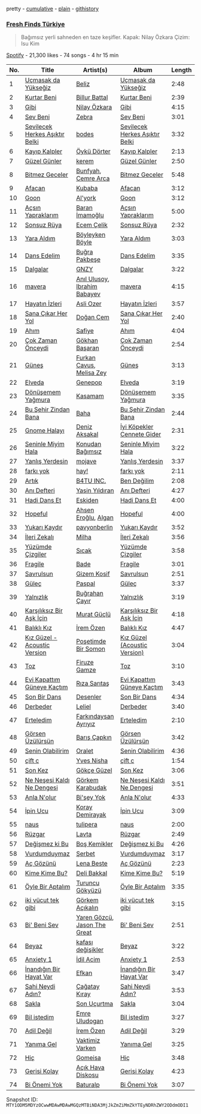 pretty - [cumulative](/playlists/cumulative/37i9dQZF1DX1RLKir9EDRO.md) - [plain](/playlists/plain/37i9dQZF1DX1RLKir9EDRO) - [githistory](https://github.githistory.xyz/mackorone/spotify-playlist-archive/blob/main/playlists/plain/37i9dQZF1DX1RLKir9EDRO)

### [Fresh Finds Türkiye](https://open.spotify.com/playlist/37i9dQZF1DX1RLKir9EDRO)

> Bağımsız yerli sahneden en taze keşifler\. Kapak: Nilay Özkara Çizim: Isu Kim

[Spotify](https://open.spotify.com/user/spotify) - 21,300 likes - 74 songs - 4 hr 15 min

| No. | Title | Artist(s) | Album | Length |
|---|---|---|---|---|
| 1 | [Uçmasak da Yükseğiz](https://open.spotify.com/track/5Og2l9k8cGeYICvZOBtqnn) | [Beliz](https://open.spotify.com/artist/12QL4EXEXsPTOVjXBc8BD4) | [Uçmasak da Yükseğiz](https://open.spotify.com/album/6L41lcHkJ9UuHuN9ZkVxf2) | 2:48 |
| 2 | [Kurtar Beni](https://open.spotify.com/track/1oZ6w6YzxtaBah3ggwi2Hv) | [Billur Battal](https://open.spotify.com/artist/3mWHQa3vlJRkvIyw87YFTu) | [Kurtar Beni](https://open.spotify.com/album/2jMbXrCDMP3kirzUVVHOAC) | 2:39 |
| 3 | [Gibi](https://open.spotify.com/track/0AuIs9cgT7uq7LvsPPFkIy) | [Nilay Özkara](https://open.spotify.com/artist/2fFg8fFM1FmytOAfosG8cZ) | [Gibi](https://open.spotify.com/album/6pPSTX56kGIeeWSBLDFNEF) | 4:15 |
| 4 | [Sev Beni](https://open.spotify.com/track/7FinqWBptFnHIkjcoj13ON) | [Zebra](https://open.spotify.com/artist/1PWLGGhrPsDzP0sGkjdKCR) | [Sev Beni](https://open.spotify.com/album/2lSDFAaK3MOh8wLLFwCzHT) | 3:01 |
| 5 | [Sevilecek Herkes Aşıktır Belki](https://open.spotify.com/track/7HnMOluCmEqydqgxmRUBED) | [bodes](https://open.spotify.com/artist/6TfzPXVRRzCJq0euMymU3I) | [Sevilecek Herkes Aşıktır Belki](https://open.spotify.com/album/2ZPlYRFY8vWHraC0etUIEM) | 3:32 |
| 6 | [Kayıp Kalpler](https://open.spotify.com/track/0Vlm5upXlCBfXSEBd5E5Dk) | [Öykü Dörter](https://open.spotify.com/artist/610R56u4V2V2kVtyLenbFA) | [Kayıp Kalpler](https://open.spotify.com/album/6prZZfS2XcFNYd0E7fHU56) | 2:13 |
| 7 | [Güzel Günler](https://open.spotify.com/track/0Z36iZcJKIs8kDca3BBSMS) | [kerem](https://open.spotify.com/artist/5e0UFmjGemojlO14QuYZaV) | [Güzel Günler](https://open.spotify.com/album/1v8fw62iGJgfdqmmK3izZw) | 2:50 |
| 8 | [Bitmez Geceler](https://open.spotify.com/track/2JI3I3M3Nf4diqcGAaygCN) | [Bunfyah](https://open.spotify.com/artist/0chdiUtdJBgB8LKgE7od4N), [Cemre Arca](https://open.spotify.com/artist/46WhZAVIUhaGA0JidvlSgd) | [Bitmez Geceler](https://open.spotify.com/album/31yM1uCA2jPDxicLZmGlTC) | 5:48 |
| 9 | [Afacan](https://open.spotify.com/track/3ckKe34uPaaFwuVC99I11S) | [Kubaba](https://open.spotify.com/artist/27gFvritPEp4MoweDAUX5u) | [Afacan](https://open.spotify.com/album/13g6gK1EicyratwK2hP980) | 3:12 |
| 10 | [Goon](https://open.spotify.com/track/67ijN5JMp3k8g81oKJQeeT) | [Al'york](https://open.spotify.com/artist/6ccuxnLDexwjjnCZbrdGtD) | [Goon](https://open.spotify.com/album/6vdjT2phlmzR5mnf31wWqi) | 3:12 |
| 11 | [Açsın Yapraklarım](https://open.spotify.com/track/5EHwomjMfv30hxCMPlHNoz) | [Baran İmamoğlu](https://open.spotify.com/artist/2aGYP0fT4Ygw4FPua8AZnm) | [Açsın Yapraklarım](https://open.spotify.com/album/1N0EuubkqHzeLMV6OpBCUu) | 5:00 |
| 12 | [Sonsuz Rüya](https://open.spotify.com/track/7uLX2bWFHZ0fVNZsjDVHS0) | [Ecem Çelik](https://open.spotify.com/artist/68r0aYfdloC1g0epYmZgyb) | [Sonsuz Rüya](https://open.spotify.com/album/744tdBpHMRLL9FWi3asErL) | 2:32 |
| 13 | [Yara Aldım](https://open.spotify.com/track/4P8CK6rQv1N52WNSkjgR8q) | [Böyleyken Böyle](https://open.spotify.com/artist/3yLCFdWSpXsvl8rK2INQRH) | [Yara Aldım](https://open.spotify.com/album/0a3pkorOZiwvdxxcSl96ja) | 3:03 |
| 14 | [Dans Edelim](https://open.spotify.com/track/1fwHzdxgmPFO9KTsCLB4IG) | [Buğra Pakbeşe](https://open.spotify.com/artist/3k86ZKtGHT82j6dbTAOnuU) | [Dans Edelim](https://open.spotify.com/album/7qcTVMsyqMnNusdQXf1pRP) | 3:35 |
| 15 | [Dalgalar](https://open.spotify.com/track/0LHSwshq4w0S4Fa20I2buz) | [GNZY](https://open.spotify.com/artist/5wRyLksZiuYBDzC8X5oHrx) | [Dalgalar](https://open.spotify.com/album/5FTLPtR4iX4CnaOwDrmqLr) | 3:22 |
| 16 | [mavera](https://open.spotify.com/track/2OWy7ZHPxa3Rk1KP0vtsvN) | [Anıl Ulusoy](https://open.spotify.com/artist/4GiOCNBFYdYJ0e7trjiOaO), [Ibrahim Babayev](https://open.spotify.com/artist/3iBtFNr5qLRTtRtABm844Z) | [mavera](https://open.spotify.com/album/0qnmTvrrIvCy3Hkh7R1iRV) | 4:15 |
| 17 | [Hayatın İzleri](https://open.spotify.com/track/2wJo7CG03q1sqZGDzBUJw1) | [Asli Ozer](https://open.spotify.com/artist/7GPHCN0PZGJPqU0s2BIoJY) | [Hayatın İzleri](https://open.spotify.com/album/0ohxeJWBkcWP45feTYEgw6) | 3:57 |
| 18 | [Sana Çıkar Her Yol](https://open.spotify.com/track/23WGxgIxdJppOc67XBXeln) | [Doğan Cem](https://open.spotify.com/artist/0jhlEav8z1aMytlAkk8N9x) | [Sana Çıkar Her Yol](https://open.spotify.com/album/5ur9qbQKNbgBkNKwSVYXrn) | 2:40 |
| 19 | [Ahım](https://open.spotify.com/track/7sbchYS3F9kYc0VFs1Mp7a) | [Safiye](https://open.spotify.com/artist/3J5L8phe7TP0vhoiXdJizP) | [Ahım](https://open.spotify.com/album/6HLWMrjtcREOt2BJ5jDfv3) | 4:04 |
| 20 | [Çok Zaman Önceydi](https://open.spotify.com/track/5P2MccmHPGBZIcs0jys9P9) | [Gökhan Başaran](https://open.spotify.com/artist/0ay2HnDOw74rAskxiGWb4I) | [Çok Zaman Önceydi](https://open.spotify.com/album/6lKG1XeYEig6KEchq3qxOo) | 2:54 |
| 21 | [Güneş](https://open.spotify.com/track/5YsZwuniZPYn632y4s5X6J) | [Furkan Cavus](https://open.spotify.com/artist/1wv2oVX9UfB1GEMkBuHZJi), [Melisa Zey](https://open.spotify.com/artist/1FNdc4PQxmYAWMG7tp5t4D) | [Güneş](https://open.spotify.com/album/1MNXcUd6Mi0c2js512GVyJ) | 3:13 |
| 22 | [Elveda](https://open.spotify.com/track/19pXIhmRBzLew2x1l7LWki) | [Genepop](https://open.spotify.com/artist/5wUX258Yd983LEgmNkyLUd) | [Elveda](https://open.spotify.com/album/10eb2x0z0w8igsSIfyblwg) | 3:19 |
| 23 | [Dönüşemem Yağmura](https://open.spotify.com/track/7phK1G07ksCc79wDDmb84r) | [Kasamam](https://open.spotify.com/artist/5LTyeGbziKtTsP9nZfQp5b) | [Dönüşemem Yağmura](https://open.spotify.com/album/1HmzI9UuePIa9q346QByXD) | 3:35 |
| 24 | [Bu Şehir Zindan Bana](https://open.spotify.com/track/3LgQyHT4f8qLcMNAyEHeQT) | [Baha](https://open.spotify.com/artist/5ottpNdrd72fIogMhpzwAC) | [Bu Şehir Zindan Bana](https://open.spotify.com/album/6G5Ncrpmt7Vz5wi5Csa9yz) | 2:44 |
| 25 | [Gnome Halayı](https://open.spotify.com/track/69AU1XN67Q8rZIfYiRIRXS) | [Deniz Aksakal](https://open.spotify.com/artist/740DhCog773p53cU52HGnV) | [İyi Köpekler Cennete Gider](https://open.spotify.com/album/3Xk3oYOK5PqI5cr7Sv3sIU) | 2:31 |
| 26 | [Seninle Miyim Hala](https://open.spotify.com/track/5vM9pLZUldeqwE2oXlOr0S) | [Konudan Bağımsız](https://open.spotify.com/artist/1XaSWaATzGULwkIXhyA5qN) | [Seninle Miyim Hala](https://open.spotify.com/album/0xl3g1Y6Ozzz79lsWOf1s7) | 3:22 |
| 27 | [Yanlış Yerdesin](https://open.spotify.com/track/6DUiNZeGeydR9idlj3qHOP) | [mojave](https://open.spotify.com/artist/0n5xSieOLh8rvV2SxiZE6p) | [Yanlış Yerdesin](https://open.spotify.com/album/2bwTZ5CvDFTT92TDXHTeve) | 3:37 |
| 28 | [farkı yok](https://open.spotify.com/track/0zs2GLEvoeIFPfkFNgid2n) | [hay!](https://open.spotify.com/artist/5TpAJdfncmeDyJf4Eb9bLx) | [farkı yok](https://open.spotify.com/album/69FzgMnDYZCDllQJwJ53pi) | 2:11 |
| 29 | [Artık](https://open.spotify.com/track/6tR7FZx5ipHwTfZPd2ieBd) | [B4TU INC.](https://open.spotify.com/artist/0JVl2O7TNYlEc6Lc2jHW3o) | [Ben Değilim](https://open.spotify.com/album/1qcjNRs5VALERgxd88sLgA) | 2:08 |
| 30 | [Anı Defteri](https://open.spotify.com/track/1LUm2l6xWdMmQwfqpTFc3v) | [Yasin Yıldıran](https://open.spotify.com/artist/6YoHkcuEl6lxnxK7O0qcPd) | [Anı Defteri](https://open.spotify.com/album/2aG99pScXiC5Rb0SPbxbyR) | 4:27 |
| 31 | [Hadi Dans Et](https://open.spotify.com/track/5Cs6Ri9CbFFhEwKXLfRvek) | [Eskiden](https://open.spotify.com/artist/5X2OLX4RRILnFXKoCRm5PZ) | [Hadi Dans Et](https://open.spotify.com/album/5mh8vl3lQfQuVileKyfmLW) | 4:00 |
| 32 | [Hopeful](https://open.spotify.com/track/4uOlx1UopvipP3AhtLnqny) | [Ahsen Eroğlu](https://open.spotify.com/artist/4Da3MwrtMGo5r8hGNjFaRu), [Algan](https://open.spotify.com/artist/3gqoD5RHKtGxm8inzYf41g) | [Hopeful](https://open.spotify.com/album/30MeYc7peLfjCOmk9FNwTL) | 4:00 |
| 33 | [Yukarı Kaydır](https://open.spotify.com/track/4ZceFdW9fiyKbCoRHzHayD) | [pavyonberlin](https://open.spotify.com/artist/1ZGtkRSjMoE3m2hDOdKwc5) | [Yukarı Kaydır](https://open.spotify.com/album/7APAQ7vQ6bwz0OlzPOgcYE) | 3:52 |
| 34 | [İleri Zekalı](https://open.spotify.com/track/1JR52lhBZXdlHD3nIPrhLE) | [Milha](https://open.spotify.com/artist/2ESvThRXvuUoaciGeYzowQ) | [İleri Zekalı](https://open.spotify.com/album/1l8BBGZlVsocN56B8ctVUl) | 3:56 |
| 35 | [Yüzümde Çizgiler](https://open.spotify.com/track/2NZlzEIqQvmvvACHLVlvio) | [Sıcak](https://open.spotify.com/artist/6feNz3Y3BLMapN0EFic6LY) | [Yüzümde Çizgiler](https://open.spotify.com/album/5ahwmRygeFWxcCL1lzJis0) | 3:58 |
| 36 | [Fragile](https://open.spotify.com/track/08P0rCZzo3qjCk6O9p0Gjp) | [Bade](https://open.spotify.com/artist/0PtAztBAwJWdQD5BABZKtz) | [Fragile](https://open.spotify.com/album/4LgNaOfIQ24KSz3SENag21) | 3:01 |
| 37 | [Savrulsun](https://open.spotify.com/track/149KVkUw9tnXpuHemgpv4E) | [Gizem Kosif](https://open.spotify.com/artist/3Foixw44zgTLNs1ASHCR5I) | [Savrulsun](https://open.spotify.com/album/34JWzCpYV45Y6psASFd0zm) | 2:51 |
| 38 | [Güleç](https://open.spotify.com/track/1mrXpXH3BzivsenQD1h0y5) | [Paspal](https://open.spotify.com/artist/0Z8MMftUEVYye050hrlLhm) | [Güleç](https://open.spotify.com/album/56EIAg9vEnDCdgNFRiFgbi) | 3:37 |
| 39 | [Yalnızlık](https://open.spotify.com/track/4aFF2TG1OROHmckokhzqti) | [Buğrahan Çayır](https://open.spotify.com/artist/0blTamgBnByiuZ1BesveMV) | [Yalnızlık](https://open.spotify.com/album/4KDxZil2SOvRUDyqWEKlr2) | 3:19 |
| 40 | [Karşılıksız Bir Aşk İçin](https://open.spotify.com/track/0KAxqemJfQcnjtUGj87EIw) | [Murat Güçlü](https://open.spotify.com/artist/5QsmVJGtN2PL7eRR6XlxHP) | [Karşılıksız Bir Aşk İçin](https://open.spotify.com/album/0MTCaINA1wbiDPwMltfUqa) | 4:18 |
| 41 | [Balıklı Kız](https://open.spotify.com/track/5JzByAOLtfcZ0wVHHbmJDV) | [İrem Özen](https://open.spotify.com/artist/76G25ekDcncsRVCDunPdu1) | [Balıklı Kız](https://open.spotify.com/album/1ciaZyzsu0wIH5wU7fJqtF) | 4:47 |
| 42 | [Kız Güzel \- Acoustic Version](https://open.spotify.com/track/173Baezc2qopQ9IA75fQb5) | [Poşetimde Bir Somon](https://open.spotify.com/artist/0xoItt17FzjFLC3SyNFibQ) | [Kız Güzel \(Acoustic Version\)](https://open.spotify.com/album/4b8yWfe8Pd4qtcTU3I4VhE) | 3:04 |
| 43 | [Toz](https://open.spotify.com/track/5feIgTH0OekqYXWtIg8PL8) | [Firuze Gamze](https://open.spotify.com/artist/7rWYdQWrHWYjrQwYsgdsze) | [Toz](https://open.spotify.com/album/4RhVWqVkqZogeTXyRp0vq6) | 3:10 |
| 44 | [Evi Kapattım Güneye Kaçtım](https://open.spotify.com/track/5MnWp6UkwZK8aYYcA4j4Hh) | [Rıza Sarıtaş](https://open.spotify.com/artist/7MUr26eqFK3BCP4y6A1mJw) | [Evi Kapattım Güneye Kaçtım](https://open.spotify.com/album/795pAo5lPPzIbbCX2rKH4L) | 3:43 |
| 45 | [Son Bir Dans](https://open.spotify.com/track/7voCrQ4VngMVpkZyK4IGLs) | [Desenler](https://open.spotify.com/artist/6LqJ1tfQfHSYJ2o5DTkOMZ) | [Son Bir Dans](https://open.spotify.com/album/2Jw4LvgYJBqBYrLRzLCz81) | 4:34 |
| 46 | [Derbeder](https://open.spotify.com/track/2O4snCq9rWwqYxJ8jGQDAh) | [Leliel](https://open.spotify.com/artist/5byrsGoCAhVfZ2gTUbv89L) | [Derbeder](https://open.spotify.com/album/431xM63TcSDY7aq7WdOSDE) | 3:40 |
| 47 | [Erteledim](https://open.spotify.com/track/6cnkeHtbVapV7kvcVtHt0c) | [Farkındaysan Ayrıyız](https://open.spotify.com/artist/33STJLGzC6zH2dKkWphzpF) | [Erteledim](https://open.spotify.com/album/6QA1vcR6w1SlhN6hVulrwa) | 2:10 |
| 48 | [Görsen Üzülürsün](https://open.spotify.com/track/57AwA0aLHeBbbB4WIYhK1R) | [Barış Çapkın](https://open.spotify.com/artist/2YTTC867I9naRhhmGXVA9F) | [Görsen Üzülürsün](https://open.spotify.com/album/1cVqnF07IUCnBUWYg8MR55) | 3:42 |
| 49 | [Senin Olabilirim](https://open.spotify.com/track/2f9HAuMRDB110jtAxU8q2q) | [Oralet](https://open.spotify.com/artist/41w6nWEv2v3Eeewejk6Ydc) | [Senin Olabilirim](https://open.spotify.com/album/5QVkz1QoNdThsWC7AM1hea) | 4:36 |
| 50 | [çift c](https://open.spotify.com/track/43QuR1YUnS8aDnuxpK5vrU) | [Yves Nisha](https://open.spotify.com/artist/39OhF2kFnDtdD3bqcYha81) | [çift c](https://open.spotify.com/album/5w7Pq2FeYsyBSJh6RXPTvF) | 1:54 |
| 51 | [Son Kez](https://open.spotify.com/track/64fEB87YaLxvWoKoxJYz2y) | [Gökçe Güzel](https://open.spotify.com/artist/1bX70OU702mceTqyetwfOC) | [Son Kez](https://open.spotify.com/album/14HufSie9ikUDeaTaPyO6C) | 3:06 |
| 52 | [Ne Neşesi Kaldı Ne Dengesi](https://open.spotify.com/track/6Lvb3wPQS591bAylxuxqnx) | [Görkem Karabudak](https://open.spotify.com/artist/1oAAtiC1OuS6dxE1DIkUUp) | [Ne Neşesi Kaldı Ne Dengesi](https://open.spotify.com/album/5BjgZBoRi5EHDUsoRQFL0h) | 3:51 |
| 53 | [Anla N'olur](https://open.spotify.com/track/4KpjGfTqyHkLG4Yyhs6DGh) | [Bi'şey Yok](https://open.spotify.com/artist/6g2UNwde1DTTg6RgrjI8ZW) | [Anla N'olur](https://open.spotify.com/album/2ohHCoRMRow5kKruaNgfpt) | 4:33 |
| 54 | [İpin Ucu](https://open.spotify.com/track/15Un6vbYgMtXhZGCd9Bblk) | [Koray Demirayak](https://open.spotify.com/artist/1elGvr0SerVyTboICQ4MoQ) | [İpin Ucu](https://open.spotify.com/album/2a28kVpzmhUwSllmzQJCOv) | 3:09 |
| 55 | [naus](https://open.spotify.com/track/3uUwMcKxPW3bITF5JqVvJk) | [tulipera](https://open.spotify.com/artist/2LHcUlWbqhWrfj67LuajiM) | [naus](https://open.spotify.com/album/5i4c9iyCsD2WerL5XmGgye) | 2:00 |
| 56 | [Rüzgar](https://open.spotify.com/track/1SYMpOQoHGkPpU7c92honV) | [Lavta](https://open.spotify.com/artist/0j81DyR8CkOy6rGQzorqGa) | [Rüzgar](https://open.spotify.com/album/0b1a3Qmaph2uZmsHbIkKSD) | 2:49 |
| 57 | [Değişmez ki Bu](https://open.spotify.com/track/1mlGo4jqJrJSp7cfnaWfeD) | [Boş Kemikler](https://open.spotify.com/artist/0u1eo6iWHJ0v2jJGBKxLlE) | [Değişmez ki Bu](https://open.spotify.com/album/00JBmWIxAgjBDrIshsAgrf) | 4:26 |
| 58 | [Vurdumduymaz](https://open.spotify.com/track/6mSqD61F3WUdzXkLslXvmS) | [Şerbet](https://open.spotify.com/artist/2cnz56wmZiocczIOKb2WvD) | [Vurdumduymaz](https://open.spotify.com/album/4MxSTJ6K8x0E3HcPKtVqyC) | 3:17 |
| 59 | [Aç Gözünü](https://open.spotify.com/track/347h2wkNfovaTd9ZsFCDg2) | [Lena Beste](https://open.spotify.com/artist/4O93HGT5qcjBhcNvkTzqa5) | [Aç Gözünü](https://open.spotify.com/album/6qL7zzKyF09cszCJeLfCQp) | 2:23 |
| 60 | [Kime Kime Bu?](https://open.spotify.com/track/07k100ruEzTyEjgc6k1B7Y) | [Deli Bakkal](https://open.spotify.com/artist/13pPTJazkrLDg3hPVojanf) | [Kime Kime Bu?](https://open.spotify.com/album/0hCDZM6ysl7wLxUREBASGR) | 5:19 |
| 61 | [Öyle Bir Aptalım](https://open.spotify.com/track/47ifCTuB4XVpLpPUYTnpYE) | [Turuncu Gökyüzü](https://open.spotify.com/artist/16d4nPQ35sMW1Y8s9NjjlG) | [Öyle Bir Aptalım](https://open.spotify.com/album/7FDgVFxiYG6Wj8lOYvmZ9B) | 3:35 |
| 62 | [iki vücut tek gibi](https://open.spotify.com/track/7tknodE6jLdEmGPEwlBtRU) | [Görkem Açıkalın](https://open.spotify.com/artist/6woXN62V7Eb40ytrQ4sEb8) | [iki vücut tek gibi](https://open.spotify.com/album/5dTogtRPjVIDEiF93CZndc) | 3:15 |
| 63 | [Bi' Beni Sev](https://open.spotify.com/track/1TyrMcfECN6XYXPZgwQJna) | [Yaren Gözcü](https://open.spotify.com/artist/4R6VkmBQe4G6oImsuu11Pa), [Jason The Great](https://open.spotify.com/artist/5Dji8rPi6AojXGAX4aRKgk) | [Bi' Beni Sev](https://open.spotify.com/album/4xWRgqIhxraEwHTG0BFpWa) | 2:51 |
| 64 | [Beyaz](https://open.spotify.com/track/1un2opN6VtDLYuFnKiGNFQ) | [kafası değişikler](https://open.spotify.com/artist/7g8sz4M3FJuMlAQsnkAHTT) | [Beyaz](https://open.spotify.com/album/3s9Gn748SIsHdSYsSIQAjq) | 3:22 |
| 65 | [Anxiety 1](https://open.spotify.com/track/2rL61rr0UhAJnLyE4F1yai) | [İdil Acim](https://open.spotify.com/artist/27o9Q2aMglknrVr2ToSmXf) | [Anxiety 1](https://open.spotify.com/album/5y8ztwllGu3486at1v39vI) | 2:53 |
| 66 | [İnandığın Bir Hayat Var](https://open.spotify.com/track/3NstlCZK6IFogEqkHi8Bkg) | [Efkan](https://open.spotify.com/artist/3S4rucRjt4jsC0l0efzrH1) | [İnandığın Bir Hayat Var](https://open.spotify.com/album/5cmQOAHkEC2FgCz3SYJTOW) | 3:47 |
| 67 | [Sahi Neydi Adın?](https://open.spotify.com/track/7F2rS1JUcPtky6KbH0dZ6U) | [Çağatay Kıray](https://open.spotify.com/artist/2uX6z6MxWMJKrlxicW2bHk) | [Sahi Neydi Adın?](https://open.spotify.com/album/3AYB3qVcFmNdxFh1PZIcRQ) | 3:53 |
| 68 | [Sakla](https://open.spotify.com/track/2vaww66IDso9IjNIorOZyv) | [Son Uçurtma](https://open.spotify.com/artist/72Uq2TTPB22Q2WNssGfrdg) | [Sakla](https://open.spotify.com/album/0vnXc6ORZ1RSJmq9oNcFIj) | 3:04 |
| 69 | [Bil istedim](https://open.spotify.com/track/7dTCoHArBZYO6QcpsQYmhc) | [Emre Uludogan](https://open.spotify.com/artist/4X1Ww8BMKKB2M4u4D4PjnH) | [Bil istedim](https://open.spotify.com/album/5VgDWtB2NVRsebRlmypsOm) | 3:27 |
| 70 | [Adil Değil](https://open.spotify.com/track/4hdeAdfosNom1ncBdYQu0A) | [İrem Özen](https://open.spotify.com/artist/76G25ekDcncsRVCDunPdu1) | [Adil Değil](https://open.spotify.com/album/2Y49fgGmbFdaNJiSKFGefv) | 3:29 |
| 71 | [Yanıma Gel](https://open.spotify.com/track/56ZhDycDkv0gjmW4qPIWkH) | [Vaktimiz Varken](https://open.spotify.com/artist/0WL4ePSSwsNDzRW5KdBWNq) | [Yanıma Gel](https://open.spotify.com/album/4Z2rpWRw6D6YBrrmhWrK57) | 3:25 |
| 72 | [Hiç](https://open.spotify.com/track/7tPhHk1amwXmnZgVTYRSVr) | [Gomeisa](https://open.spotify.com/artist/6eSz2ZOZNvS6Y5fxnFbUiQ) | [Hiç](https://open.spotify.com/album/40ZKNfFQhoPRTPXvobdfJ4) | 3:48 |
| 73 | [Gerisi Kolay](https://open.spotify.com/track/6w0CJlmx1dnWilWdnnhCNi) | [Açık Hava Diskosu](https://open.spotify.com/artist/4LjXsCkKUW774tJG9HQAzm) | [Gerisi Kolay](https://open.spotify.com/album/31XHk7dDokCSLkjqcEG22K) | 4:23 |
| 74 | [Bi Önemi Yok](https://open.spotify.com/track/4CQjsF9EIfAQaakFezKDos) | [Baturalp](https://open.spotify.com/artist/2B5MD2M0PLg4BhVBgqkTAQ) | [Bi Önemi Yok](https://open.spotify.com/album/5QvPlBy9HB7y2sV3vOJaP4) | 3:07 |

Snapshot ID: `MTY1ODM5MDYzOCwwMDAwMDAwMGQzMTBiNDA3MjJkZmZiMmZkYTEyNDRhZWY2ODdmODI1`
